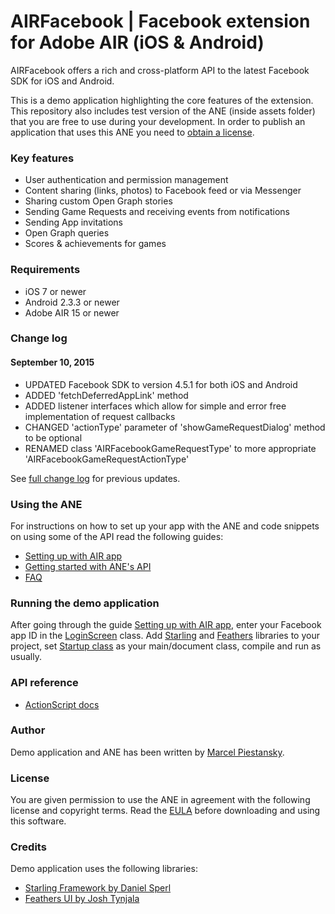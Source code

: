 # AIRFacebook | Facebook extension for Adobe AIR (iOS & Android)

AIRFacebook offers a rich and cross-platform API to the latest Facebook SDK for iOS and Android.

This is a demo application highlighting the core features of the extension. This repository also includes test version of the ANE (inside assets folder) that you are free to use during your development. In order to publish an application that uses this ANE you need to [obtain a license](https://gumroad.com/l/airFB).

### Key features

* User authentication and permission management
* Content sharing (links, photos) to Facebook feed or via Messenger
* Sharing custom Open Graph stories
* Sending Game Requests and receiving events from notifications
* Sending App invitations
* Open Graph queries
* Scores & achievements for games

### Requirements

* iOS 7 or newer
* Android 2.3.3 or newer
* Adobe AIR 15 or newer

### Change log

#### September 10, 2015

* UPDATED Facebook SDK to version 4.5.1 for both iOS and Android
* ADDED 'fetchDeferredAppLink' method
* ADDED listener interfaces which allow for simple and error free implementation of request callbacks
* CHANGED 'actionType' parameter of 'showGameRequestDialog' method to be optional
* RENAMED class 'AIRFacebookGameRequestType' to more appropriate 'AIRFacebookGameRequestActionType'

See [full change log](http://nativeextensions.marpies.com/facebook/changelog.txt) for previous updates.

### Using the ANE

For instructions on how to set up your app with the ANE and code snippets on using some of the API read the following guides:
* [Setting up with AIR app](http://marpies.com/2015/09/setup-adobe-air-with-facebook/)
* [Getting started with ANE's API](http://marpies.com/2015/09/getting-started-with-airfacebook-api/)
* [FAQ](http://marpies.com/2015/09/airfacebook-faq/)

### Running the demo application

After going through the guide [Setting up with AIR app](http://marpies.com/2015/09/setup-adobe-air-with-facebook/), enter your Facebook app ID in the [LoginScreen](src/com/marpies/demo/facebook/screens/LoginScreen.as#L61) class. Add [Starling](http://gamua.com/starling/) and [Feathers](http://feathersui.com) libraries to your project, set [Startup class](https://github.com/marpies/AIRFacebook-ANE/blob/master/src/Startup.as) as your main/document class, compile and run as usually.

### API reference

* [ActionScript docs](http://nativeextensions.marpies.com/facebook/docs/)

### Author

Demo application and ANE has been written by [Marcel Piestansky](http://marpies.com).

### License

You are given permission to use the ANE in agreement with the following license and copyright terms.
Read the [EULA](LICENSE.txt) before downloading and using this software.

### Credits

Demo application uses the following libraries:
* [Starling Framework by Daniel Sperl](https://twitter.com/PrimaryFeather)
* [Feathers UI by Josh Tynjala](https://twitter.com/joshtynjala)
